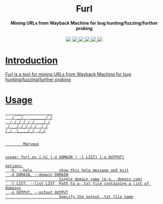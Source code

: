 <h1 align="center">Furl</h1>
<h4 align="center">Mining URLs from Wayback Machine for bug hunting/fuzzing/further probing</h4>

<p align="center">
<img src="https://img.shields.io/pypi/pyversions/django">
<a href="https://github.com/maryoux/furl/graphs/contributors"><img src="https://img.shields.io/github/contributors-anon/maryoux/furl">
<a href="https://github.com/maryoux/furl/issues"><img src="https://img.shields.io/github/issues-raw/tterb/PlayMusic.svg?maxAge=25000">
<img src="https://img.shields.io/github/forks/maryoux/furl">
<img src="https://img.shields.io/github/stars/maryoux/furl">
<img src="https://img.shields.io/badge/License-MIT-yellow.svg">
</p>

# Introduction
Furl is a tool for mining URLs from Wayback Machine for bug hunting/fuzzing/further probing
# Usage
```
    ____           __
   / __/_  _______/ /
  / /_/ / / / ___/ /
 / __/ /_/ / /  / /
/_/  \__,_/_/  /_/


        Maryoux


usage: furl.py [-h] (-d DOMAIN | -l LIST) [-o OUTPUT]

options:
  -h, --help            show this help message and exit
  -d DOMAIN, --domain DOMAIN
                        Single domain name (e.g., domain.com)
  -l LIST, --list LIST  Path to a .txt file containing a list of domains
  -o OUTPUT, --output OUTPUT
                        Specify the output .txt file name
```
